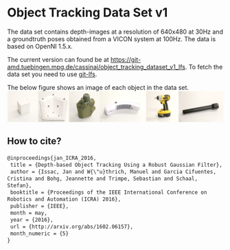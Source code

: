 # Object Tracking Data Set v1
The data set contains depth-images at a resolution of 640x480 at 30Hz and a groundtruth poses obtained from a VICON system at 100Hz. The data is based on OpenNI 1.5.x.

The current version can found be at https://git-amd.tuebingen.mpg.de/cassinaj/object_tracking_dataset_v1_lfs. To fetch the data set you need to use [git-lfs](https://git-lfs.github.com). 

The below figure shows an image of each object in the data set.
![](Objects_small.png?raw=true)


## How to cite?
```
@inproceedings{jan_ICRA_2016,
 title = {Depth-based Object Tracking Using a Robust Gaussian Filter},
 author = {Issac, Jan and W{\"u}thrich, Manuel and Garcia Cifuentes, Cristina and Bohg, Jeannette and Trimpe, Sebastian and Schaal, Stefan},
 booktitle = {Proceedings of the IEEE International Conference on Robotics and Automation (ICRA) 2016},
 publisher = {IEEE},
 month = may,
 year = {2016},
 url = {http://arxiv.org/abs/1602.06157},
 month_numeric = {5}
}
```
